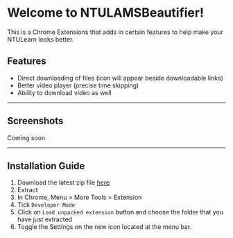 Welcome to NTULAMSBeautifier!
===================

This is a Chrome Extensions that adds in certain features to help make your NTULearn looks better.

Features
--------

 - Direct downloading of files (icon will appear beside downloadable links)
 - Better video player (precise time skipping)
 - Ability to download video as well


----------


Screenshots
-----------
Coming soon


----------


Installation Guide
-------------

 1. Download the latest zip file [here](https://github.com/shaunidiot/NTULamsBeautifier/archive/master.zip)
 2. Extract
 3. In Chrome, Menu > More Tools > Extension
 4. Tick `Developer Mode`
 5. Click on `Load unpacked extension` button and choose the folder that you have just extracted
 6. Toggle the Settings on the new icon located at the menu bar.

